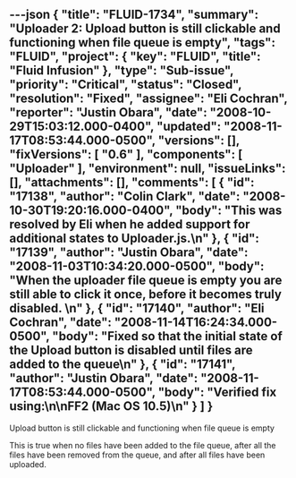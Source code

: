 ---json
{
  "title": "FLUID-1734",
  "summary": "Uploader 2: Upload button is still clickable and functioning when file queue is empty",
  "tags": "FLUID",
  "project": {
    "key": "FLUID",
    "title": "Fluid Infusion"
  },
  "type": "Sub-issue",
  "priority": "Critical",
  "status": "Closed",
  "resolution": "Fixed",
  "assignee": "Eli Cochran",
  "reporter": "Justin Obara",
  "date": "2008-10-29T15:03:12.000-0400",
  "updated": "2008-11-17T08:53:44.000-0500",
  "versions": [],
  "fixVersions": [
    "0.6"
  ],
  "components": [
    "Uploader"
  ],
  "environment": null,
  "issueLinks": [],
  "attachments": [],
  "comments": [
    {
      "id": "17138",
      "author": "Colin Clark",
      "date": "2008-10-30T19:20:16.000-0400",
      "body": "This was resolved by Eli when he added support for additional states to Uploader.js.\n"
    },
    {
      "id": "17139",
      "author": "Justin Obara",
      "date": "2008-11-03T10:34:20.000-0500",
      "body": "When the uploader file queue is empty you are still able to click it once, before it becomes truly disabled.&#x20;\n"
    },
    {
      "id": "17140",
      "author": "Eli Cochran",
      "date": "2008-11-14T16:24:34.000-0500",
      "body": "Fixed so that the initial state of the Upload button is disabled until files are added to the queue\n"
    },
    {
      "id": "17141",
      "author": "Justin Obara",
      "date": "2008-11-17T08:53:44.000-0500",
      "body": "Verified fix using:\n\nFF2 (Mac OS 10.5)\n"
    }
  ]
}
---
Upload button is still clickable and functioning when file queue is empty

This is true when no files have been added to the file queue, after all the files have been removed from the queue, and after all files have been uploaded.

        